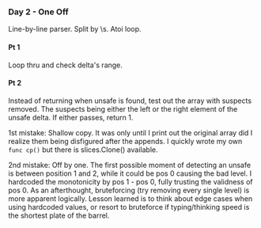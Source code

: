 ### Day 2 - One Off

Line-by-line parser. Split by \s. Atoi loop.

#### Pt 1

Loop thru and check delta's range.

#### Pt 2

Instead of returning when unsafe is found, test out the array with suspects removed. The suspects being either the left or the right element of the unsafe delta. If either passes, return 1.

1st mistake: Shallow copy. It was only until I print out the original array did I realize them being disfigured after the appends. I quickly wrote my own `func cp()` but there is slices.Clone() available.

2nd mistake: Off by one. The first possible moment of detecting an unsafe is between position 1 and 2, while it could be pos 0 causing the bad level. I hardcoded the monotonicity by pos 1 - pos 0, fully trusting the validness of pos 0. As an afterthought, bruteforcing (try removing every single level) is more apparent logically. Lesson learned is to think about edge cases when using hardcoded values, or resort to bruteforce if typing/thinking speed is the shortest plate of the barrel.
